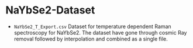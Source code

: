 # NaYbSe2-Dataset

- `NaYbSe2_T_Export.csv`
Dataset for temperature dependent Raman spectroscopy for NaYbSe2. The dataset have gone through cosmic Ray removal followed by interpolation and combined as a single file. 
